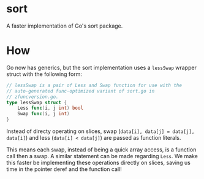 # sort
A faster implementation of Go's sort package.

# How
Go now has generics, but the sort implementation uses a `lessSwap` wrapper struct with the following form:

```go
// lessSwap is a pair of Less and Swap function for use with the
// auto-generated func-optimized variant of sort.go in
// zfuncversion.go.
type lessSwap struct {
	Less func(i, j int) bool
	Swap func(i, j int)
}
```

Instead of directy operating on slices, swap (`data[i], data[j] = data[j], data[i]`) and less (`data[i] < data[j]`) are passed as function literals.

This means each swap, instead of being a quick array access, is a function call then a swap. A similar statement can be made
regarding `Less`. We make this faster be implementing these operations directly on slices, saving us time in the pointer deref and the function call!
